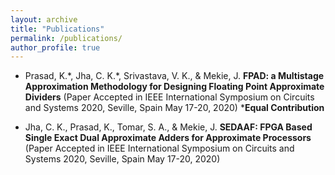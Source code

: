 ```yaml
---
layout: archive
title: "Publications"
permalink: /publications/
author_profile: true
---
```

* Prasad, K.\*, Jha, C. K.\*, Srivastava, V. K., & Mekie, J. **FPAD: a Multistage Approximation Methodology for Designing Floating Point Approximate Dividers** (Paper Accepted in IEEE International Symposium on Circuits and Systems 2020, Seville, Spain May 17-20, 2020) \***Equal Contribution**

* Jha, C. K., Prasad, K., Tomar, S. A., & Mekie, J. **SEDAAF: FPGA Based Single Exact Dual Approximate Adders for Approximate Processors** (Paper Accepted in IEEE International Symposium on Circuits and Systems 2020, Seville, Spain May 17-20, 2020)
